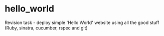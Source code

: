 # hello_world
Revision task - deploy simple 'Hello World' website using all the good stuff (Ruby, sinatra, cucumber, rspec and git)

